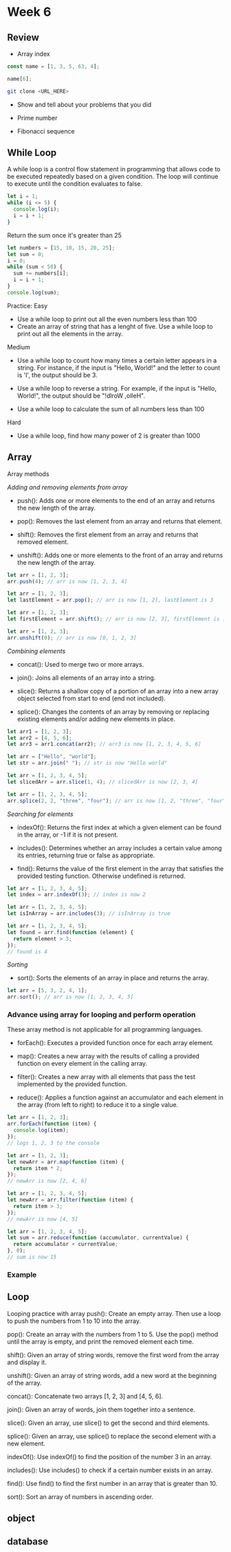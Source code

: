 # Week 6

## Review

- Array index

```js
const name = [1, 3, 5, 63, 4];

name[6];
```

```sh
git clone <URL_HERE>
```

- Show and tell about your problems that you did

- Prime number

- Fibonacci sequence

## While Loop

A while loop is a control flow statement in programming that allows code to be executed repeatedly based on a given condition. The loop will continue to execute until the condition evaluates to false.

```js
let i = 1;
while (i <= 5) {
  console.log(i);
  i = i + 1;
}
```

Return the sum once it's greater than 25

```js
let numbers = [15, 10, 15, 20, 25];
let sum = 0;
i = 0;
while (sum < 50) {
  sum += numbers[i];
  i = i + 1;
}
console.log(sum);
```

Practice:
Easy

- Use a while loop to print out all the even numbers less than 100
- Create an array of string that has a lenght of five. Use a while loop to print out all the elements in the array.

Medium

- Use a while loop to count how many times a certain letter appears in a string. For instance, if the input is "Hello, World!" and the letter to count is 'l', the output should be 3.

- Use a while loop to reverse a string. For example, if the input is "Hello, World!", the output should be "!dlroW ,olleH".

- Use a while loop to calculate the sum of all numbers less than 100

Hard

- Use a while loop, find how many power of 2 is greater than 1000

## Array

Array methods

_Adding and removing elements from array_

- push(): Adds one or more elements to the end of an array and returns the new length of the array.

- pop(): Removes the last element from an array and returns that element.

- shift(): Removes the first element from an array and returns that removed element.

- unshift(): Adds one or more elements to the front of an array and returns the new length of the array.

```js
let arr = [1, 2, 3];
arr.push(4); // arr is now [1, 2, 3, 4]
```

```js
let arr = [1, 2, 3];
let lastElement = arr.pop(); // arr is now [1, 2], lastElement is 3
```

```js
let arr = [1, 2, 3];
let firstElement = arr.shift(); // arr is now [2, 3], firstElement is 1
```

```js
let arr = [1, 2, 3];
arr.unshift(0); // arr is now [0, 1, 2, 3]
```

_Combining elements_

- concat(): Used to merge two or more arrays.

- join(): Joins all elements of an array into a string.

- slice(): Returns a shallow copy of a portion of an array into a new array object selected from start to end (end not included).

- splice(): Changes the contents of an array by removing or replacing existing elements and/or adding new elements in place.

```js
let arr1 = [1, 2, 3];
let arr2 = [4, 5, 6];
let arr3 = arr1.concat(arr2); // arr3 is now [1, 2, 3, 4, 5, 6]
```

```js
let arr = ["Hello", "world"];
let str = arr.join(" "); // str is now "Hello world"
```

```js
let arr = [1, 2, 3, 4, 5];
let slicedArr = arr.slice(1, 4); // slicedArr is now [2, 3, 4]
```

```js
let arr = [1, 2, 3, 4, 5];
arr.splice(2, 2, "three", "four"); // arr is now [1, 2, "three", "four", 5]
```

_Searching for elements_

- indexOf(): Returns the first index at which a given element can be found in the array, or -1 if it is not present.

- includes(): Determines whether an array includes a certain value among its entries, returning true or false as appropriate.

- find(): Returns the value of the first element in the array that satisfies the provided testing function. Otherwise undefined is returned.

```js
let arr = [1, 2, 3, 4, 5];
let index = arr.indexOf(3); // index is now 2
```

```js
let arr = [1, 2, 3, 4, 5];
let isInArray = arr.includes(3); // isInArray is true
```

```js
let arr = [1, 2, 3, 4, 5];
let found = arr.find(function (element) {
  return element > 3;
});
// found is 4
```

_Sorting_

- sort(): Sorts the elements of an array in place and returns the array.

```js
let arr = [5, 3, 2, 4, 1];
arr.sort(); // arr is now [1, 2, 3, 4, 5]
```

### Advance using array for looping and perform operation

These array method is not applicable for all programming languages.

- forEach(): Executes a provided function once for each array element.

- map(): Creates a new array with the results of calling a provided function on every element in the calling array.

- filter(): Creates a new array with all elements that pass the test implemented by the provided function.

- reduce(): Applies a function against an accumulator and each element in the array (from left to right) to reduce it to a single value.

```js
let arr = [1, 2, 3];
arr.forEach(function (item) {
  console.log(item);
});
// logs 1, 2, 3 to the console
```

```js
let arr = [1, 2, 3];
let newArr = arr.map(function (item) {
  return item * 2;
});
// newArr is now [2, 4, 6]
```

```js
let arr = [1, 2, 3, 4, 5];
let newArr = arr.filter(function (item) {
  return item > 3;
});
// newArr is now [4, 5]
```

```js
let arr = [1, 2, 3, 4, 5];
let sum = arr.reduce(function (accumulator, currentValue) {
  return accumulator + currentValue;
}, 0);
// sum is now 15
```

### Example

## Loop

Looping practice with array
push(): Create an empty array. Then use a loop to push the numbers from 1 to 10 into the array.

pop(): Create an array with the numbers from 1 to 5. Use the pop() method until the array is empty, and print the removed element each time.

shift(): Given an array of string words, remove the first word from the array and display it.

unshift(): Given an array of string words, add a new word at the beginning of the array.

concat(): Concatenate two arrays [1, 2, 3] and [4, 5, 6].

join(): Given an array of words, join them together into a sentence.

slice(): Given an array, use slice() to get the second and third elements.

splice(): Given an array, use splice() to replace the second element with a new element.

indexOf(): Use indexOf() to find the position of the number 3 in an array.

includes(): Use includes() to check if a certain number exists in an array.

find(): Use find() to find the first number in an array that is greater than 10.

sort(): Sort an array of numbers in ascending order.

## object

## database
